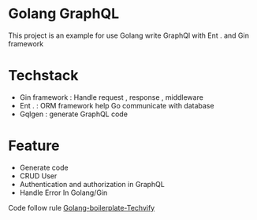 # Golang GraphQL

This project is an example for use Golang write GraphQl with Ent . and Gin framework

# Techstack
- Gin framework : Handle request , response , middleware
- Ent . : ORM framework help Go communicate with database
- Gqlgen : generate GraphQL code

# Feature
- Generate code
- CRUD User 
- Authentication and authorization in GraphQL
- Handle Error In Golang/Gin

Code follow rule [Golang-boilerplate-Techvify](https://github.com/ducmeit1/golang-boilerplate)

